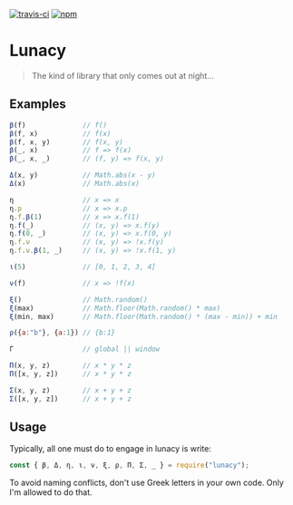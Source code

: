 [![travis-ci](https://travis-ci.org/rkoeninger/lunacy.svg?branch=master)](https://travis-ci.org/rkoeninger/lunacy)
[![npm](https://img.shields.io/npm/v/lunacy.svg)](https://www.npmjs.com/package/lunacy)

# Lunacy

> The kind of library that only comes out at night...

## Examples

```javascript
β(f)              // f()
β(f, x)           // f(x)
β(f, x, y)        // f(x, y)
β(_, x)           // f => f(x)
β(_, x, _)        // (f, y) => f(x, y)

Δ(x, y)           // Math.abs(x - y)
Δ(x)              // Math.abs(x)

η                 // x => x
η.p               // x => x.p
η.f.β(1)          // x => x.f(1)
η.f(_)            // (x, y) => x.f(y)
η.f(0, _)         // (x, y) => x.f(0, y)
η.f.ν             // (x, y) => !x.f(y)
η.f.ν.β(1, _)     // (x, y) => !x.f(1, y)

ι(5)              // [0, 1, 2, 3, 4]

ν(f)              // x => !f(x)

ξ()               // Math.random()
ξ(max)            // Math.floor(Math.random() * max)
ξ(min, max)       // Math.floor(Math.random() * (max - min)) + min

ρ({a:"b"}, {a:1}) // {b:1}

Γ                 // global || window

Π(x, y, z)        // x * y * z
Π([x, y, z])      // x * y * z

Σ(x, y, z)        // x + y + z
Σ([x, y, z])      // x + y + z
```

## Usage

Typically, all one must do to engage in lunacy is write:

```javascript
const { β, Δ, η, ι, ν, ξ, ρ, Π, Σ, _ } = require("lunacy");
```

To avoid naming conflicts, don't use Greek letters in your own code. Only I'm allowed to do that.
